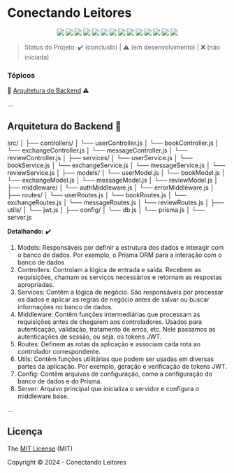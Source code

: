 <h1>Conectando Leitores</h1> 

<p align="center">
  <img src="https://img.shields.io/static/v1?label=react&message=18.2.0&color=61dafb&style=for-the-badge&logo=REACT"/>
  <img src="https://img.shields.io/static/v1?label=HTML&message=5&color=e34f26&style=for-the-badge&logo=html5"/>
  <img src="https://img.shields.io/static/v1?label=CSS&message=3&color=1572b6&style=for-the-badge&logo=css3"/>
  <img src="http://img.shields.io/static/v1?label=javascript&message=ES6&color=f7df1e&style=for-the-badge&logo=javascript"/>
  <img src="http://img.shields.io/static/v1?label=Node&message=20.10.0&color=5fa04e&style=for-the-badge&logo=nodedotjs"/>
  <img src="http://img.shields.io/static/v1?label=Draw.io&message=24.6.4&color=f08705&style=for-the-badge&logo=diagramsdotnet"/>
  <img src="http://img.shields.io/static/v1?label=Workbench MySQL&message=8.0.38&color=4479a1&style=for-the-badge&logo=mysql&logoColor=f5f5f5"/>
  <img src="http://img.shields.io/static/v1?label=PostgreSQL&message=16&color=4169e1&style=for-the-badge&logo=postgresql&logoColor=f5f5f5"/>
  <img src="http://img.shields.io/static/v1?label=Prisma&message=5.16.2&color=2d3748&style=for-the-badge&logo=prisma"/>
  <img src="http://img.shields.io/static/v1?label=Insomnia&message=9.3.2&color=4000bf&style=for-the-badge&logo=insomnia"/>
  <img src="http://img.shields.io/static/v1?label=Git&message=2.45.2&color=f05032&style=for-the-badge&logo=git"/>
  <img src="http://img.shields.io/static/v1?label=GitHub&message=2024&color=181717&style=for-the-badge&logo=github"/>
  <img src="http://img.shields.io/static/v1?label=STATUS&message=EM%20DESENVOLVIMENTO&color=yellow&style=for-the-badge"/>
  <img src="http://img.shields.io/static/v1?label=License&message=MIT&color=green&style=for-the-badge"/>
</p>

> Status do Projeto: :heavy_check_mark: (concluido) | :warning: (em desenvolvimento) | :x: (não iniciada)

### Tópicos 

:small_blue_diamond: [Arquitetura do Backend](#arquitetura-do-backend-file_folder) :warning:


... 

## Arquitetura do Backend :file_folder:
<p align="justify">

src/
│
├── controllers/
│   └── userController.js
│   └── bookController.js
│   └── exchangeController.js
│   └── messageController.js
│   └── reviewController.js
│
├── services/
│   └── userService.js
│   └── bookService.js
│   └── exchangeService.js
│   └── messageService.js
│   └── reviewService.js
│
├── models/
│   └── userModel.js
│   └── bookModel.js
│   └── exchangeModel.js
│   └── messageModel.js
│   └── reviewModel.js
│
├── middleware/
│   └── authMiddleware.js
│   └── errorMiddleware.js
│
├── routes/
│   └── userRoutes.js
│   └── bookRoutes.js
│   └── exchangeRoutes.js
│   └── messageRoutes.js
│   └── reviewRoutes.js
│
├── utils/
│   └── jwt.js
│
├── config/
│   └── db.js
│   └── prisma.js
│
└── server.js

</p>



**Detalhando:** :heavy_check_mark:
<p align="justify">

1. Models: Responsáveis por definir a estrutura dos dados e interagir com o banco de dados. Por exemplo,  o Prisma ORM para a interação com o banco de dados
2. Controllers: Controlam a lógica de entrada e saída. Recebem as requisições, chamam os serviços necessários e retornam as respostas apropriadas.
3. Services: Contêm a lógica de negócio. São responsáveis por processar os dados e aplicar as regras de negócio antes de salvar ou buscar informações no banco de dados.
4. Middleware: Contêm funções intermediárias que processam as requisições antes de chegarem aos controladores. Usados para autenticação, validação, tratamento de erros, etc. Nele passamos as autenticações de sessão, ou seja, os tokens JWT.
5. Routes: Definem as rotas da aplicação e associam cada rota ao controlador correspondente.
6. Utils: Contêm funções utilitárias que podem ser usadas em diversas partes da aplicação. Por exemplo, geração e verificação de tokens JWT.
7. Config: Contêm arquivos de configuração, como a configuração do banco de dados e do Prisma.
8. Server: Arquivo principal que inicializa o servidor e configura o middleware base.

</p>

 
... 

## Licença 

The [MIT License]() (MIT)

Copyright :copyright: 2024 - Conectando Leitores
